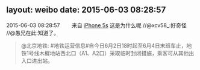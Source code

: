 layout: weibo
date: 2015-06-03 08:28:57
---
<meta name="referrer" content="no-referrer" />

2015-06-03 08:28:57  &nbsp;&nbsp;&nbsp;&nbsp;&nbsp;&nbsp; 来自 <a href="sinaweibo://customweibosource" rel="nofollow">iPhone 5s</a>
这是为什么呢 //@xcv58_:好奇怪 //@愚兄在此:知道了。
>  @北京地铁: #地铁运营信息#自今日6月2日18时起至6月4日末班车止，地铁1号线木樨地站西北口（A1、A2口）采取临时封闭措施，乘客可从其他出入口进出站。 ​​​
